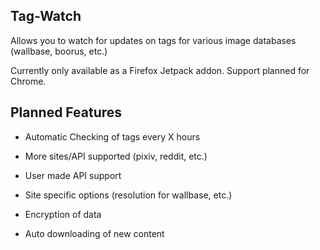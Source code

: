 Tag-Watch
------------

Allows you to watch for updates on tags for various image databases (wallbase, boorus, etc.)

Currently only available as a Firefox Jetpack addon. Support planned for Chrome.

Planned Features
-------------

* Automatic Checking of tags every X hours

* More sites/API supported (pixiv, reddit, etc.)

* User made API support

* Site specific options (resolution for wallbase, etc.)

* Encryption of data

* Auto downloading of new content